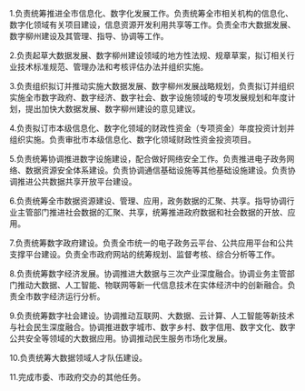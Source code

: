 1.负责统筹推进全市信息化、数字化发展工作。负责统筹全市相关机构的信息化、数字化领域有关项目建设，信息资源开发利用共享等工作。负责全市大数据发展、数字柳州建设及其管理、指导、协调等工作。

2.负责起草大数据发展、数字柳州建设领域的地方性法规、规章草案，拟订相关行业技术标准规范、管理办法和考核评估办法并组织实施。

3.负责组织拟订并推动实施大数据发展、数字柳州发展战略规划，负责拟订并组织实施全市数字政府、数字经济、数字社会、数字设施领域的专项发展规划和年度计划，提出加快大数据发展、数字柳州建设的意见建议。

4.负责拟订市本级信息化、数字化领域的财政性资金（专项资金）年度投资计划并组织实施。负责审批市本级信息化、数字化领域财政性资金投资项目。

5.负责统筹协调推进数字设施建设，配合做好网络安全工作。负责推进电子政务网络、数据资源安全体系建设。负责协调通信基础设施等其他基础设施建设。负责协调推进公共数据共享开放平台建设。

6.负责统筹全市数据资源建设、管理、应用，政务数据的汇聚、共享。指导协调行业主管部门推进社会数据的汇聚、共享，统筹推进政府数据和社会数据的开放、应用。

7.负责统筹数字政府建设。负责全市统一的电子政务云平台、公共应用平台和公共支撑平台建设。负责全市政府网站的统筹规划、监督考核、综合分析等工作。

8.负责统筹数字经济发展。协调推进大数据与三次产业深度融合。协调业务主管部门推动大数据、人工智能、物联网等新一代信息技术在实体经济中的创新融合。负责全市数字经济运行分析。

9.负责统筹数字社会建设。协调推动互联网、大数据、云计算、人工智能等新技术与社会民生深度融合。协调推进数字城市、数字乡村、数字信用、数字文化、数字公共安全等领域的大数据应用。协调推动民生服务市场化发展。

10.负责统筹大数据领域人才队伍建设。

11.完成市委、市政府交办的其他任务。